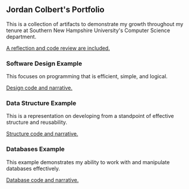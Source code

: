## Jordan Colbert's Portfolio
This is a collection of artifacts to demonstrate my growth throughout my tenure at Southern New Hampshire University's Computer Science department. 

[A reflection and code review are included.](https://github.com/JordanPColbert/ePortfolio)

### Software Design Example
This focuses on programming that is efficient, simple, and logical.

[Design code and narrative.](https://github.com/JordanPColbert/ePortfolio/tree/Software-Design)

### Data Structure Example
This is a representation on developing from a standpoint of effective structure and reusability.

[Structure code and narrative.](https://github.com/JordanPColbert/ePortfolio/tree/Data-Structure)

### Databases Example
This example demonstrates my ability to work with and manipulate databases effectively.

[Database code and narrative.](https://github.com/JordanPColbert/ePortfolio/tree/Databases)
